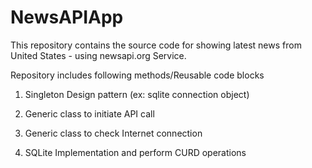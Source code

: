 # NewsAPIApp

This repository contains the source code for showing latest news from United States - using newsapi.org Service.

Repository includes following methods/Reusable code blocks

1. Singleton Design pattern (ex: sqlite connection object)

2. Generic class to initiate API call

3. Generic class to check Internet connection

4. SQLite Implementation and perform CURD operations



